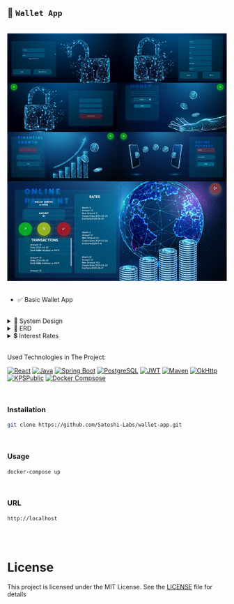 ## 👛 `Wallet App`

<br>

<div align="center">
<img src="./images/wallet-app.jpg" alt="wallet-app">
</div>

<br>

- ✅ Basic Wallet App

<br>

<details>
<summary>🧩 System Design</summary>

<img src="./images/system-design.jpg" alt="system design">

</details>

<details>
<summary>🔗 ERD</summary>

<img src="./images/erd.jpg" alt="erd">

</details>

<details>
<summary>💲 Interest Rates</summary>

<img src="./images/interest-rates.jpg" alt="i">

</details>

<br>

Used Technologies in The Project:

[![React](https://img.shields.io/badge/React-18.0-000?style=for-the-badge&logo=react&logoColor=white&color=61DAFB)](https://react.dev/)
[![Java](https://img.shields.io/badge/java-17.0-000?style=for-the-badge&logo=openjdk&logoColor=white&color=FF9A00)](https://www.java.com/en/)
[![Spring Boot](https://img.shields.io/badge/spring%20boot-3.1-000?style=for-the-badge&logo=springboot&logoColor=white&color=6DB33F)](https://spring.io/)
[![PostgreSQL](https://img.shields.io/badge/PostgreSQL-15.2-000?style=for-the-badge&logo=postgresql&logoColor=white&color=4479A1)](https://www.postgresql.org/)
[![JWT](https://img.shields.io/badge/jwt-0.11.5-000?style=for-the-badge&logo=jsonwebtokens&logoColor=white&color=000000)](https://jwt.io/)
[![Maven](https://img.shields.io/badge/Maven-3.9-000?style=for-the-badge&logo=apache-maven&logoColor=white&color=C71A36)](https://maven.apache.org/)
[![OkHttp](https://img.shields.io/badge/OkHttp-5.0-000?style=for-the-badge&logo=okta&logoColor=white&color=4479A1)](https://square.github.io/okhttp/)
[![KPSPublic](https://img.shields.io/badge/KPSPublic-1.0-000?style=for-the-badge&logo=keenetic&logoColor=white&color=0E3A2F)](https://tckimlik.nvi.gov.tr/Service/KPSPublic.asmx)
[![Docker Compsose](https://img.shields.io/badge/Docker%20Compose-3.7-000?style=for-the-badge&logo=Docker&logoColor=white&color=2496ED)](https://www.java.com/en/)

<br>

### Installation

```bash
git clone https://github.com/Satoshi-Labs/wallet-app.git
```

<br>

### Usage

```bash
docker-compose up
```

<br>

### URL

```bash
http://localhost
```

<br>

<br>

# License

This project is licensed under the MIT License. See the [LICENSE](LICENSE) file for details
